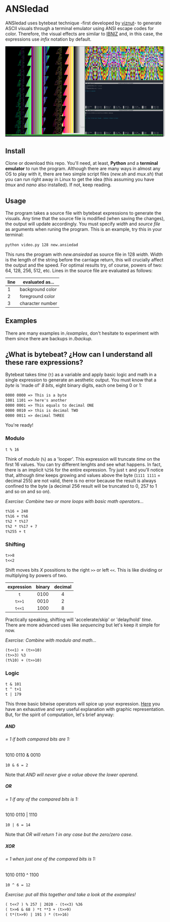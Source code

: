 # ANSIedad

ANSIedad uses bytebeat technique -first developed by [viznut](http://viznut.fi/en/)- to generate ASCII visuals through a terminal emulator using ANSI escape codes for color. Therefore, the visual effects are similar to [IBNIZ](https://github.com/viznut/IBNIZ) and, in this case, the expressions use *infix* notation by default.

<img src="https://raw.githubusercontent.com/gabochi/ANSIedad/master/screenshots/mux.png?raw=true">

## Install

Clone or download this repo. You'll need, at least, **Python** and a **terminal emulator** to run the program. Although there are many ways in almost any OS to play with it, there are two simple script files (*new.sh* and *mux.sh*) that you can run right away in Linux to get the idea (this assuming you have *tmux* and *nano* also installed). If not, keep reading.

## Usage

The program takes a source file with bytebeat expressions to generate the visuals. Any time that the source file is modified (when saving the changes), the output will update accordingly. You must specify *width* and *source file* as arguments when runing the program. This is an example, try this in your terminal:

`python video.py 128 new.ansiedad`

This runs the program with *new.ansiedad* as source file in 128 *width*. Width is the length of the string before the carriage return, this will crucially affect the output and the speed. For optimal results try, of course, powers of two: 64, 128, 256, 512, etc. Lines in the source file are evaluated as follows:

line|evaluated as...
---|---
1|background color
2|foreground color
3|character number

## Examples

There are many examples in */examples*, don't hesitate to experiment with them since there are backups in */backup*.

## ¿What is bytebeat? ¿How can I understand all these rare expressions?

Bytebeat takes *time* (`t`) as a variable and apply basic logic and math in a single expression to generate an aesthetic output. You must know that a *byte* is 'made of' *8 bits*, eight binary digits, each one being 0 or 1:

```
0000 0000 => This is a byte
1001 1101 => here's another
0000 0001 => This equals to decimal ONE
0000 0010 => this is decimal TWO
0000 0011 => decimal THREE
```

You're ready!

### Modulo

```
t % 16
```

Think of *modulo* (`%`) as a 'looper'. This expression will truncate *time* on the first 16 values. You can try different lenghts and see what happens. In fact, there is an implicit `%256` for the entire expression. Try just `t` and you'll notice that, although *time* keeps growing and values above the byte (`1111 1111` = decimal 255) are not valid, there is no error because the result is always confined to the byte (a decimal 256 result will be truncated to 0, 257 to 1 and so on and so on).

*Exercise: Combine two or more loops with basic math operators...*

```
t%16 + 240
t%16 + t%6
t%2 * t%17
t%2 * t%17 + 7
t%255 + t
```

### Shifting

```
t>>8
t<<2
```

Shift moves bits *X* possitions to the right `>>` or left `<<`. This is like dividing or multiplying by powers of two.

|expression|binary|decimal
|:---:|:---:|:---:
`t`|0100|4
`t>>1`|0010|2
`t<<1`|1000|8

Practically speaking, shifting will 'accelerate/skip' or 'delay/hold' *time*. There are more advanced uses like *sequencing* but let's keep it simple for now.

*Exercise: Combine with modulo and math...*

```
(t<<1) + (t>>10)
(t>>3) %3
(t%10) + (t>>10)
```

### Logic

```
t & 101
t ^ t+1
t | 179
```

This three basic bitwise operators will spice up your expression. [Here](https://en.wikipedia.org/wiki/Bitwise_operation#Bitwise_operators) you have an exhaustive and very useful explanation with graphic representation. But, for the spirit of computation, let's brief anyway:

##### **AND** 
###### = 1 if *both* compared bits are 1:

1010
0110
&
0010

`10 & 6 = 2`

Note that *AND will never give a value above the lower operand*.

##### **OR**
###### = 1 if *any* of the compared bits is 1:

1010
0110
|
1110

`10 | 6 = 14`

Note that *OR will return 1 in any case but the zero/zero case*.

##### **XOR**
###### = 1 when *just one* of the compared bits is 1:

1010
0110
^
1100

`10 ^ 6 = 12`

*Exercise: put all this together and take a look at the examples!*

```
( t<<7 ) % 257 | 2020 - (t<<3) %36
( t>>6 & 68 ) *t **3 + (t>>9)
( t*(t>>9) | 191 ) * (t>>16)

```

